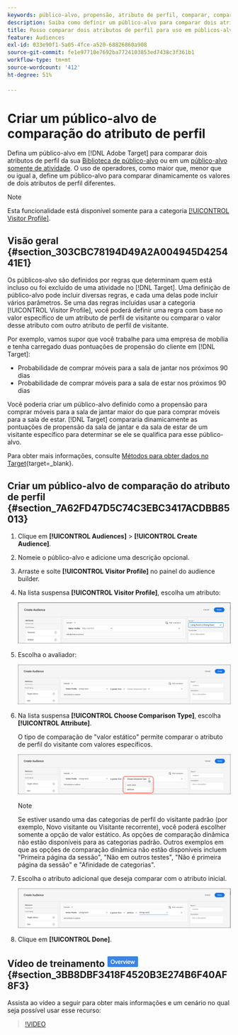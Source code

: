 ```yaml
---
keywords: público-alvo, propensão, atributo de perfil, comparar, comparação, criar público-alvo, criação de público-alvo
description: Saiba como definir um público-alvo para comparar dois atributos de perfil.
title: Posso comparar dois atributos de perfil para uso em públicos-alvo?
feature: Audiences
exl-id: 033e90f1-5a05-4fce-a520-68826860a908
source-git-commit: fe1e97710e7692ba7724103853ed7438c3f361b1
workflow-type: tm+mt
source-wordcount: '412'
ht-degree: 51%

---
```


# Criar um público-alvo de comparação do atributo de perfil

Defina um público-alvo em [!DNL Adobe Target] para comparar dois atributos de perfil da sua [Biblioteca de público-alvo](/help/main/c-target/c-audiences/audiences.md) ou em um [público-alvo somente de atividade](/help/main/c-target/creating-activity-only-audience.md). O uso de operadores, como maior que, menor que ou igual a, define um público-alvo para comparar dinamicamente os valores de dois atributos de perfil diferentes.

>[!NOTE]
>
>Esta funcionalidade está disponível somente para a categoria [[!UICONTROL Visitor Profile]](/help/main/c-target/c-audiences/c-target-rules/visitor-profile.md#concept_E972690B9A4C4372A34229FA37EDA38E).

## Visão geral {#section_303CBC78194D49A2A004945D425441E1}

Os públicos-alvo são definidos por regras que determinam quem está incluso ou foi excluído de uma atividade no [!DNL Target]. Uma definição de público-alvo pode incluir diversas regras, e cada uma delas pode incluir vários parâmetros. Se uma das regras incluídas usar a categoria [!UICONTROL Visitor Profile], você poderá definir uma regra com base no valor específico de um atributo de perfil de visitante ou comparar o valor desse atributo com outro atributo de perfil de visitante.

Por exemplo, vamos supor que você trabalhe para uma empresa de mobília e tenha carregado duas pontuações de propensão do cliente em [!DNL Target]:

* Probabilidade de comprar móveis para a sala de jantar nos próximos 90 dias
* Probabilidade de comprar móveis para a sala de estar nos próximos 90 dias

Você poderia criar um público-alvo definido como a propensão para comprar móveis para a sala de jantar maior do que para comprar móveis para a sala de estar. [!DNL Target] compararia dinamicamente as pontuações de propensão da sala de jantar e da sala de estar de um visitante específico para determinar se ele se qualifica para esse público-alvo.

Para obter mais informações, consulte [Métodos para obter dados no Target](https://experienceleague.adobe.com/docs/target-dev/developer/implementation/methods/methods-to-get-data-into-target.html?lang=pt-BR){target=_blank}.

## Criar um público-alvo de comparação do atributo de perfil {#section_7A62FD47D5C74C3EBC3417ACDBB85013}

1. Clique em **[!UICONTROL Audiences]** > **[!UICONTROL Create Audience]**.
1. Nomeie o público-alvo e adicione uma descrição opcional.
1. Arraste e solte **[!UICONTROL Visitor Profile]** no painel do audience builder.
1. Na lista suspensa **[!UICONTROL Visitor Profile]**, escolha um atributo:

   ![Pontuação de propensão 1](assets/propensity_score_1.png)

1. Escolha o avaliador:

   ![Pontuação de propensão 2](assets/propensity_score_2.png)

1. Na lista suspensa **[!UICONTROL Choose Comparison Type]**, escolha **[!UICONTROL Attribute]**.

   O tipo de comparação de &quot;valor estático&quot; permite comparar o atributo de perfil do visitante com valores específicos.

   ![Pontuação de propensão 3](assets/propensity_score_3.png)

   >[!NOTE]
   >
   >Se estiver usando uma das categorias de perfil do visitante padrão (por exemplo, Novo visitante ou Visitante recorrente), você poderá escolher somente a opção de valor estático. As opções de comparação dinâmica não estão disponíveis para as categorias padrão. Outros exemplos em que as opções de comparação dinâmica não estão disponíveis incluem &quot;Primeira página da sessão&quot;, &quot;Não em outros testes&quot;, &quot;Não é primeira página da sessão&quot; e &quot;Afinidade de categorias&quot;.

1. Escolha o atributo adicional que deseja comparar com o atributo inicial.

   ![imagem de pontuação de propensão_4](assets/propensity_score_4.png)

1. Clique em **[!UICONTROL Done]**.

## Vídeo de treinamento ![Selo de visão geral](/help/main/assets/overview.png) {#section_3BB8DBF3418F4520B3E274B6F40AF8F3}

Assista ao vídeo a seguir para obter mais informações e um cenário no qual seja possível usar esse recurso:

>[!VIDEO](https://video.tv.adobe.com/v/30849?captions=por_br)
